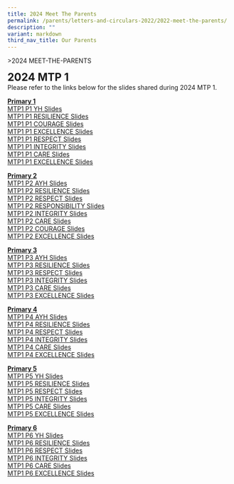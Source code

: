 ```yaml
---
title: 2024 Meet The Parents
permalink: /parents/letters-and-circulars-2022/2022-meet-the-parents/
description: ""
variant: markdown
third_nav_title: Our Parents
---
```

&gt;2024 MEET-THE-PARENTS

**<font size="5">2024 MTP 1</font>**<br>
Please refer to the links below for the slides shared during 2024 MTP 1.

**<u>Primary 1</u>** <br>
[MTP1 P1 YH Slides](/files/2024%20MTP/MTP_1_2024_P1__YH_Sharing_Final.pdf)<br>
[MTP1 P1 RESILIENCE Slides](/files/2024%20MTP/MTP_1_2024_slides_for_FTs__P1_RESILIENCE.pdf)<br>
[MTP1 P1 COURAGE Slides](/files/Resources/MTP1_2023_slides_P1_Courage.pdf)<br>
[MTP1 P1 EXCELLENCE Slides](/files/Resources/MTP1_2023_slides_P1_Excellence.pdf)<br>
[MTP1 P1 RESPECT Slides](/files/2024%20MTP/MTP_1_2024_slides_for_FTs__P1_RESPECT.pdf)<br>
[MTP1 P1 INTEGRITY Slides](/files/2024%20MTP/MTP_1_2024_slides_for_FTs__P1_INTEGRITY.pdf)<br>
[MTP1 P1 CARE Slides](/files/2024%20MTP/MTP_1_2024_slides_for_FTs__P1_CARE.pdf)<br>
[MTP1 P1 EXCELLENCE Slides](/files/2024%20MTP/MTP_1_2024_slides_for_FTs__P1_EXCELLENCE.pdf)<br>


**<u>Primary 2</u>**<br>
[MTP1 P2 AYH Slides](/files/2024%20MTP/MTP_1_2024_P2__AYH_Sharing_final_latest_v3_PDF.pdf)<br>
[MTP1 P2 RESILIENCE Slides](/files/2024%20MTP/MTP_1_2024_slides_for_FTs__P2Resilience_final.pdf)<br>
[MTP1 P2 RESPECT Slides](/files/2024%20MTP/MTP_1_2024_slides_for_FTs_P2_RESPECTfinal.pdf)<br>
[MTP1 P2 RESPONSIBILITY Slides](/files/2024%20MTP/MTP_1_2024_slides_for_FTs__P2_RESPONSIBILITYfinal.pdf)<br>
[MTP1 P2 INTEGRITY Slides](/files/2024%20MTP/MTP_1_2024_slides_for_FTs__P2_INTEGRITY_final.pdf)<br>
[MTP1 P2 CARE Slides](/files/2024%20MTP/MTP_1_2024_2_Care_final.pdf)<br>
[MTP1 P2 COURAGE Slides](/files/2024%20MTP/MTP_1_2024_slides_2COfinal.pdf)<br>
[MTP1 P2 EXCELLENCE Slides](/files/2024%20MTP/MTP_1_2024_slides_for_FTs__P2_final_2_Excellence_final.pdf)<br>


**<u>Primary 3</u>**<br>
[MTP1 P3 AYH Slides](/files/2024%20MTP/MTP_1_2024_P3_AYH_Sharing_v3_updated_as_of_9_Jan.pdf)<br>
[MTP1 P3 RESILIENCE Slides](/files/2024%20MTP/3RS_MTP_1_2024_slides_for_FTs_vetted_ok.pdf)<br>
[MTP1 P3 RESPECT Slides](/files/2024%20MTP/3RP_MTP_1_2024_slides_for_FTs_vetted_ok.pdf)<br>
[MTP1 P3 INTEGRITY Slides](/files/2024%20MTP/3IN_MTP_1_2024_slides_for_FTs_vetted_ok.pdf)<br>
[MTP1 P3 CARE Slides](/files/2024%20MTP/3CA_MTP_1_2024_slides_for_FTs_vetted_ok.pdf)<br>
[MTP1 P3 EXCELLENCE Slides](/files/2024%20MTP/3EN_MTP_1_2024_slides_for_FTs_vetted_ok.pdf)<br>

**<u>Primary 4</u>**<br>
[MTP1 P4 AYH Slides](/files/2024%20MTP/MTP_1_2024_P4_AYH_Sharing_Final.pdf)<br>
[MTP1 P4 RESILIENCE Slides](/files/2024%20MTP/1__MTP_1_2024_slides_for_FTs_P4RS.pdf)<br>
[MTP1 P4 RESPECT Slides](/files/2024%20MTP/2__MTP_1_2024_slides_for_FTs_P4RP.pdf)<br>
[MTP1 P4 INTEGRITY Slides](/files/2024%20MTP/3__MTP_1_2024_slides_for_FTs_P4IN.pdf)<br>
[MTP1 P4 CARE Slides](/files/2024%20MTP/4__MTP_1_2024_slides_for_FTs_P4CA.pdf)<br>
[MTP1 P4 EXCELLENCE Slides](/files/2024%20MTP/5__MTP_1_2024_slides_for_FTs_P4EN.pdf)<br>

**<u>Primary 5</u>**<br>
[MTP1 P5 YH Slides](/files/2024%20MTP/MTP_1_2024_P5_YH_Sharing_Final.pdf)<br>
[MTP1 P5 RESILIENCE Slides](/files/2024%20MTP/1__MTP_1_2024_slides_for_FTs_P5RS.pdf)<br>
[MTP1 P5 RESPECT Slides](/files/2024%20MTP/2__MTP_1_2024_slides_for_FTs_P5RP.pdf)<br>
[MTP1 P5 INTEGRITY Slides](/files/2024%20MTP/3__MTP_1_2024_slides_for_FTs_P5IN.pdf)<br>
[MTP1 P5 CARE Slides](/files/2024%20MTP/4__MTP_1_2024_slides_for_FTs_P5CA.pdf)<br>
[MTP1 P5 EXCELLENCE Slides](/files/2024%20MTP/5__MTP_1_2024_slides_for_FTs_P5EN.pdf)<br>


**<u>Primary 6</u>**<br>
[MTP1 P6 YH Slides](/files/2024%20MTP/MTP_1_2024_P6_YH_Sharing_Final.pdf)<br>
[MTP1 P6 RESILIENCE Slides](/files/2024%20MTP/MTP_1_2024_slides_for_FTs_P6RS.pdf)<br>
[MTP1 P6 RESPECT Slides](/files/2024%20MTP/MTP_1_2024_slides_for_FTs_P6RP.pdf)<br>
[MTP1 P6 INTEGRITY Slides](/files/2024%20MTP/MTP_1_2024_slides_for_FTs_P6IN.pdf)<br>
[MTP1 P6 CARE Slides](/files/2024%20MTP/MTP_1_2024_slides_for_FTs_P6CA.pdf)<br>
[MTP1 P6 EXCELLENCE Slides](/files/2024%20MTP/MTP_1_2024_slides_for_FTs_P6EN.pdf)<br>